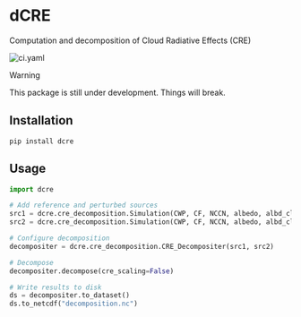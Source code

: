 # dCRE
Computation and decomposition of Cloud Radiative Effects (CRE)

![ci.yaml](https://github.com/observingClouds/dCRE/actions/workflows/ci.yaml/badge.svg)

> [!WARNING]
> This package is still under development. Things will break.

## Installation
```
pip install dcre
```

## Usage
```python
import dcre

# Add reference and perturbed sources
src1 = dcre.cre_decomposition.Simulation(CWP, CF, NCCN, albedo, albd_clear,SOLIN)
src2 = dcre.cre_decomposition.Simulation(CWP, CF, NCCN, albedo, albd_clear,SOLIN)

# Configure decomposition
decompositer = dcre.cre_decomposition.CRE_Decompositer(src1, src2)

# Decompose
decompositer.decompose(cre_scaling=False)

# Write results to disk
ds = decompositer.to_dataset()
ds.to_netcdf("decomposition.nc")
```
